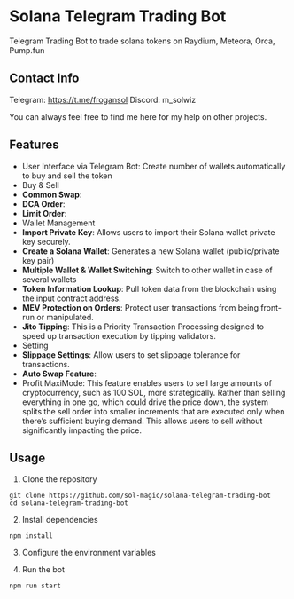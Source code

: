# Solana Telegram Trading Bot
Telegram Trading Bot to trade solana tokens on Raydium, Meteora, Orca, Pump.fun

## Contact Info

Telegram: https://t.me/frogansol
Discord: m_solwiz

You can always feel free to find me here for my help on other projects.

## Features

- User Interface via Telegram Bot: Create number of wallets automatically to buy and sell the token
- Buy & Sell
- **Common Swap**:
- **DCA Order**:
- **Limit Order**:
- Wallet Management
- **Import Private Key**: Allows users to import their Solana wallet private key securely.
- **Create a Solana Wallet**: Generates a new Solana wallet (public/private key pair)
- **Multiple Wallet & Wallet Switching**: Switch to other wallet in case of several wallets
- **Token Information Lookup**: Pull token data from the blockchain using the input contract address.
- **MEV Protection on Orders**: Protect user transactions from being front-run or manipulated.
- **Jito Tipping**: This is a Priority Transaction Processing designed to speed up transaction execution by tipping validators.
- Setting
- **Slippage Settings**: Allow users to set slippage tolerance for transactions.
- **Auto Swap Feature**: 
- Profit MaxiMode: This feature enables users to sell large amounts of cryptocurrency, such as 100 SOL, more strategically. Rather than selling everything in one go, which could drive the price down, the system splits the sell order into smaller increments that are executed only when there’s sufficient buying demand. This allows users to sell without significantly impacting the price.

## Usage
1. Clone the repository
```
git clone https://github.com/sol-magic/solana-telegram-trading-bot
cd solana-telegram-trading-bot
```
2. Install dependencies
```
npm install
```
3. Configure the environment variables

<!-- Rename the .env.copy file to .env and set RPC and WSS, main wallet's secret key, and jito auth keypair. -->

4. Run the bot

```
npm run start
```
